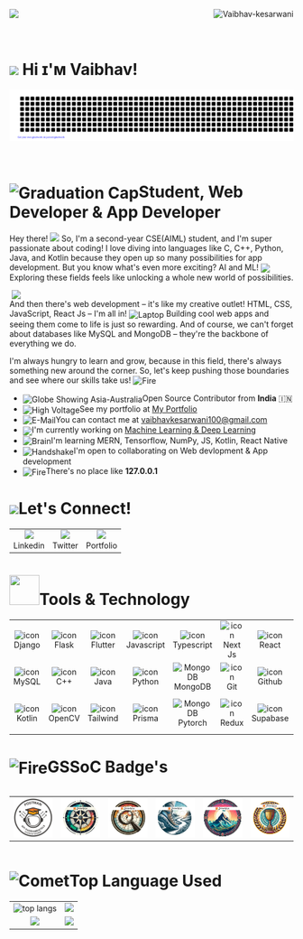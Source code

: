 <div align="center">
<p> <img align="right" src="https://komarev.com/ghpvc/?username=Vaibhav-kesarwani&label=Profile%20views&color=0e75b6&style=flat" alt="Vaibhav-kesarwani" /> </p>
<a href="https://www.buymeacoffee.com/vaibhavKesarwani"><img align="left" src="https://img.buymeacoffee.com/button-api/?text=Buy me a coffee&emoji=&slug=vaibhavKesarwani&button_colour=93f500&font_colour=000000&font_family=Lato&outline_colour=000000&coffee_colour=FFDD00" /></a>
</div>

</br></br></br>

<h1><img src="https://emojis.slackmojis.com/emojis/images/1531849430/4246/blob-sunglasses.gif?1531849430" width="50"/> Hi ɪ'ᴍ Vaibhav! </h1>
<!-- <img  alt="portfolio" width="100%" src="https://miro.medium.com/v2/resize:fit:1400/0*s7-847-cMWNrfnyH.gif"> -->

![gitartwork](gitartwork.svg)

<br /> 



<h1> <img src="https://raw.githubusercontent.com/Tarikul-Islam-Anik/Animated-Fluent-Emojis/master/Emojis/Objects/Graduation%20Cap.png" alt="Graduation Cap" width="53" height="53" align="center" />Student, Web Developer & App Developer </h1>

Hey there! <img src="https://emojis.slackmojis.com/emojis/images/1531849430/4246/blob-sunglasses.gif?1531849430" width="30"/> So, I'm a second-year CSE(AIML) student, and I'm super passionate about coding! I love diving into languages like C, C++, Python, Java, and Kotlin because they open up so many possibilities for app development. But you know what's even more exciting? AI and ML! <img src="https://github.com/Anmol-Baranwal/Cool-GIFs-For-GitHub/assets/74038190/fa83eeb9-f4e2-4d85-93f0-688af11babf8" width="30" align="center"> Exploring these fields feels like unlocking a whole new world of possibilities.

<div>
<img src="https://user-images.githubusercontent.com/74038190/225813708-98b745f2-7d22-48cf-9150-083f1b00d6c9.gif" width="500" align="right">
</div>

And then there's web development – it's like my creative outlet! HTML, CSS, JavaScript, React Js – I'm all in! <img src="https://raw.githubusercontent.com/Tarikul-Islam-Anik/Animated-Fluent-Emojis/master/Emojis/Objects/Laptop.png" alt="Laptop" width="30" align="center" /> Building cool web apps and seeing them come to life is just so rewarding. And of course, we can't forget about databases like MySQL and MongoDB – they're the backbone of everything we do.

I'm always hungry to learn and grow, because in this field, there's always something new around the corner. So, let's keep pushing those boundaries and see where our skills take us! <img src="https://raw.githubusercontent.com/Tarikul-Islam-Anik/Animated-Fluent-Emojis/master/Emojis/Travel%20and%20places/Fire.png" alt="Fire" width="30" height="30" align="center" />

* <img src="https://raw.githubusercontent.com/Tarikul-Islam-Anik/Animated-Fluent-Emojis/master/Emojis/Travel%20and%20places/Globe%20Showing%20Asia-Australia.png" alt="Globe Showing Asia-Australia" width="30" align="center" />Open Source Contributor from ****India**** 🇮🇳
* <img src="https://raw.githubusercontent.com/Tarikul-Islam-Anik/Animated-Fluent-Emojis/master/Emojis/Travel%20and%20places/High%20Voltage.png" alt="High Voltage" width="30" align="center" />See my portfolio at [My Portfolio](https://vaibhavkesarwani.vercel.app/)
* <img src="https://raw.githubusercontent.com/Tarikul-Islam-Anik/Animated-Fluent-Emojis/master/Emojis/Objects/E-Mail.png" alt="E-Mail" width="30" align="center" />You can contact me at [vaibhavkesarwani100@gmail.com](mailto:vaibhavkesarwani100@gmail.com)
* <img src="https://github.com/Anmol-Baranwal/Cool-GIFs-For-GitHub/assets/74038190/2c0eef4b-7b75-42bd-9722-4bea97a2d532" width="30" align="center">I'm currently working on [Machine Learning & Deep Learning](https://en.wikipedia.org/wiki/Machine_learning)
* <img src="https://raw.githubusercontent.com/Tarikul-Islam-Anik/Animated-Fluent-Emojis/master/Emojis/Hand%20gestures/Brain.png" alt="Brain" width="30" align="center" />I'm learning MERN, Tensorflow, NumPy, JS, Kotlin, React Native
* <img src="https://user-images.githubusercontent.com/74038190/216120981-b9507c36-0e04-4469-8e27-c99271b45ba5.png" alt="Handshake" width="30" align="center" />I'm open to collaborating on Web devlopment & App development
* <img src="https://raw.githubusercontent.com/Tarikul-Islam-Anik/Animated-Fluent-Emojis/master/Emojis/Travel%20and%20places/Fire.png" alt="Fire" width="30" align="center" />There's no place like **127.0.0.1**



<h1><img src="https://raw.githubusercontent.com/ShahriarShafin/ShahriarShafin/main/Assets/handshake.gif" width="90px" style="max-width: 100%; user-select: auto;">Let's Connect! </h1>

<table align="" class="table table-dark">
  <tr bg-dark>
    <td align="center" widht=90>
        <a href="https://www.linkedin.com/in/vaibhav-kesarwani-9b5b35252/" target="_blank">
            <img src="https://skillicons.dev/icons?i=linkedin" />
        </a>
      <br>Linkedin
    </td>
    <td align="center" widht=90>
        <a href="https://twitter.com/Vaibhav_k__" target="_blank">
            <img src="https://skillicons.dev/icons?i=twitter" />
        </a>
        <br>Twitter
    </td>
    <td align="center" widht=90>
        <a href="https://vaibhavkesarwani.vercel.app/" target="_blank">
            <img src="https://user-images.githubusercontent.com/74038190/212284087-bbe7e430-757e-4901-90bf-4cd2ce3e1852.gif" width="50">
        </a>
        <br>Portfolio
    </td>
  </tr>
</table>
 
<h1><img src="https://media.tenor.com/Pnb_hVWq2sgAAAAj/on-process-dig.gif" width="53" height="53"/>Tools & Technology </h1>

<table align="center" class="table table-dark">
  <tr bg-dark>
    <td align="center" widht="90">
      <img src="https://skillicons.dev/icons?i=django" alt="icon" width="55" height="55" />
      <br>Django
    </td>
    <td align="center" widht="90">
      <img src="https://skillicons.dev/icons?i=flask" alt="icon" width="55" height="55" />
      <br>Flask
    </td>
    <td align="center" widht="90">
      <img src="https://skillicons.dev/icons?i=flutter" alt="icon" width="55" height="55" />
      <br>Flutter
    </td>
    <td align="center" width="90">
      <img src="https://skillicons.dev/icons?i=js" alt="icon" width="55" height="55" />
      <br>Javascript
    </td>
    <td align="center" width="90">
      <img src="https://skillicons.dev/icons?i=ts" alt="icon" width="55" height="55" />
      <br>Typescript
    </td>
    <td align="center" widht="90">
      <img src="https://skillicons.dev/icons?i=nextjs" alt="icon" width="55" height="55" />
      <br>Next Js
    </td>
    <td align="center" width="90">
      <img src="https://skillicons.dev/icons?i=react" alt="icon" width="55" height="55" />
      <br>React
    </td>
    <td align="center" width="90">
      <img src="https://skillicons.dev/icons?i=spring" width="55" height="55" alt="icon" />
      <br>Spring
    </td>
    <td align="center" width="90">
      <img src="https://skillicons.dev/icons?i=nodejs" width="55" height="55" alt="icon" />
      <br>Node Js
    </td>
  </tr>
  <tr>
    <td align="center" width="90">
      <img src="https://techstack-generator.vercel.app/mysql-icon.svg" alt="icon" width="55" height="55" />
      <br>MySQL
    </td>
     <td align="center" width="90">
      <img src="https://skillicons.dev/icons?i=cpp" alt="icon" width="55" height="55" />
      <br>C++
    </td>
    <td align="center" width="90">
      <img src="https://skillicons.dev/icons?i=java" alt="icon" width="55" height="55" />
      <br>Java
    </td>
    <td align="center" width="90">
      <img src="https://skillicons.dev/icons?i=python" alt="icon" width="55" height="55" />
      <br>Python
    </td>
    <td align="center" width="90">
      <img src="https://skillicons.dev/icons?i=mongodb" width="55" height="55" alt="MongoDB" />
      <br>MongoDB
    </td>
    <td align="center" widht=90>
      <img src="https://skillicons.dev/icons?i=git" alt="icon" width="55" height="55" />
      <br>Git
    </td>
    <td align="center" widht=90>
      <img src="https://skillicons.dev/icons?i=github" alt="icon" width="55" height="55" />
      <br>Github
    </td>
    <td align="center" width="90">
      <img src="https://skillicons.dev/icons?i=linux" width="55" height="55" alt="linux" />
      <br>Linux
    </td>
    <td align="center" width="90">
      <img src="https://skillicons.dev/icons?i=md" width="55" height="55" alt="md" />
      <br>md
    </td>
  </tr>
<tr>
    <td align="center" width="90">
      <img src="https://skillicons.dev/icons?i=kotlin" alt="icon" width="55" height="55" />
      <br>Kotlin
    </td>
     <td align="center" width="90">
      <img src="https://skillicons.dev/icons?i=opencv" alt="icon" width="55" height="55" />
      <br>OpenCV
    </td>
    <td align="center" width="90">
      <img src="https://skillicons.dev/icons?i=tailwind" alt="icon" width="55" height="55" />
      <br>Tailwind
    </td>
    <td align="center" width="90">
      <img src="https://skillicons.dev/icons?i=prisma" alt="icon" width="55" height="55" />
      <br>Prisma
    </td>
    <td align="center" width="90">
      <img src="https://skillicons.dev/icons?i=pytorch" width="55" height="55" alt="MongoDB" />
      <br>Pytorch
    </td>
    <td align="center" widht=90>
      <img src="https://skillicons.dev/icons?i=redux" alt="icon" width="55" height="55" />
      <br>Redux
    </td>
    <td align="center" widht=90>
      <img src="https://skillicons.dev/icons?i=supabase" alt="icon" width="55" height="55" />
      <br>Supabase
    </td>
    <td align="center" width="90">
      <img src="https://skillicons.dev/icons?i=tensorflow" width="55" height="55" alt="md" />
      <br>Tensorflow
    </td>
    <td align="center" width="90">
      <img src="https://skillicons.dev/icons?i=threejs" width="55" height="55" alt="vscode" />
      <br>Three Js
    </td>
  </tr>
</table>

<h1><img src="https://raw.githubusercontent.com/Tarikul-Islam-Anik/Animated-Fluent-Emojis/master/Emojis/Travel%20and%20places/Fire.png" alt="Fire" width="53" height="53" align="center" />GSSoC Badge's</h1>

<!--<table align="center" class="table table-dark">
    <tr bg-dark>
        <td align="center">
          <img src="https://github-production-user-asset-6210df.s3.amazonaws.com/116189379/352766673-3b603300-5248-4822-be5d-a62da709806d.png?X-Amz-Algorithm=AWS4-HMAC-SHA256&X-Amz-Credential=AKIAVCODYLSA53PQK4ZA%2F20240728%2Fus-east-1%2Fs3%2Faws4_request&X-Amz-Date=20240728T015727Z&X-Amz-Expires=300&X-Amz-Signature=dfdefa7e804ac79a94ddeb194a0470387f383d3586751ac702c999487281b45a&X-Amz-SignedHeaders=host&actor_id=116189379&key_id=0&repo_id=727300451" width="200" />
        </td>
        <td align="center">
          <img src="https://github-production-user-asset-6210df.s3.amazonaws.com/30715153/334789435-f3045ade-446f-46d8-a730-05f9f2ca9ecf.png?X-Amz-Algorithm=AWS4-HMAC-SHA256&X-Amz-Credential=AKIAVCODYLSA53PQK4ZA%2F20240727%2Fus-east-1%2Fs3%2Faws4_request&X-Amz-Date=20240727T040448Z&X-Amz-Expires=300&X-Amz-Signature=303f23bb62e8604f551a313d7de01304a3f55887b9d68b72e54d9c7dbca4e21c&X-Amz-SignedHeaders=host&actor_id=116189379&key_id=0&repo_id=378841874" />
        </td>
        <td align="center">
          <img src="https://github-production-user-asset-6210df.s3.amazonaws.com/30715153/334807053-9666dc59-e8d8-4273-b110-ce4f26e2f3b2.png?X-Amz-Algorithm=AWS4-HMAC-SHA256&X-Amz-Credential=AKIAVCODYLSA53PQK4ZA%2F20240727%2Fus-east-1%2Fs3%2Faws4_request&X-Amz-Date=20240727T040554Z&X-Amz-Expires=300&X-Amz-Signature=638798a6e72e5bfacade742602b60035cdac4ec62c0037308e2c6a3a92e53b00&X-Amz-SignedHeaders=host&actor_id=116189379&key_id=0&repo_id=378841874" />
        </td>
        <td align="center">
          <img src="https://github-production-user-asset-6210df.s3.amazonaws.com/30715153/334808148-74e579a0-a2b4-4010-9c8c-271a51cc441d.png?X-Amz-Algorithm=AWS4-HMAC-SHA256&X-Amz-Credential=AKIAVCODYLSA53PQK4ZA%2F20240727%2Fus-east-1%2Fs3%2Faws4_request&X-Amz-Date=20240727T040555Z&X-Amz-Expires=300&X-Amz-Signature=5ea25b66526ea0ba5b1ac09c6b36cbf347ef368a3d322b9d29fb888e05f293ab&X-Amz-SignedHeaders=host&actor_id=116189379&key_id=0&repo_id=378841874" />
      </td>
      <td align="center">
          <img src="https://github-production-user-asset-6210df.s3.amazonaws.com/30715153/334809938-93a7cce8-595b-4c65-83fb-c3e92241f0ff.png?X-Amz-Algorithm=AWS4-HMAC-SHA256&X-Amz-Credential=AKIAVCODYLSA53PQK4ZA%2F20240728%2Fus-east-1%2Fs3%2Faws4_request&X-Amz-Date=20240728T015217Z&X-Amz-Expires=300&X-Amz-Signature=eada69e4f3f917d8979b00ef62613e535708f4f5e614d58725af7ddf5d03ebd1&X-Amz-SignedHeaders=host&actor_id=116189379&key_id=0&repo_id=378841874" />
      </td>
      <td align="center">
          <img src="https://github-production-user-asset-6210df.s3.amazonaws.com/30715153/334811008-2274e5cd-fb05-43fc-a939-3e18ca881c1b.png?X-Amz-Algorithm=AWS4-HMAC-SHA256&X-Amz-Credential=AKIAVCODYLSA53PQK4ZA%2F20240728%2Fus-east-1%2Fs3%2Faws4_request&X-Amz-Date=20240728T015221Z&X-Amz-Expires=300&X-Amz-Signature=e7b4599fef4236692e2cb672225109aff7b2bd04a06b701f038b387bbb1775ae&X-Amz-SignedHeaders=host&actor_id=116189379&key_id=0&repo_id=378841874" />
      </td>
    </tr>
</table> -->

<div style='display:flex; align-items:center; gap: 10px;' align='center'>
  <table>
    <tr>
      <td><img src="https://raw.githubusercontent.com/girlscript/gssoc-website-new/main/public/badges/postman.png" width="200px" /></td>
  <td><img src="https://github.com/girlscript/gssoc-website-new/blob/main/public/badges/1.png" width="200px" /></td>
  <td><img src="https://github.com/girlscript/gssoc-website-new/blob/main/public/badges/2.png" width="200px" /></td>
  <td><img src="https://github.com/girlscript/gssoc-website-new/blob/main/public/badges/3.png" width="200px" /></td>
  <td><img src="https://github.com/girlscript/gssoc-website-new/blob/main/public/badges/4.png" width="200px" /></td>
  <td><img src="https://github.com/girlscript/gssoc-website-new/blob/main/public/badges/5.png" width="200px" /></td>
  <!--<img src="https://github.com/girlscript/gssoc-website-new/blob/main/public/badges/6.png" width="100px" height="100px" />
  <img src="https://github.com/girlscript/gssoc-website-new/blob/main/public/badges/7.png" width="100px" height="100px" />
  <img src="https://github.com/girlscript/gssoc-website-new/blob/main/public/badges/8.png" width="100px" height="100px" /> -->
      </tr>
  </table>
</div>
  
 <h1><img src="https://raw.githubusercontent.com/Tarikul-Islam-Anik/Animated-Fluent-Emojis/master/Emojis/Travel%20and%20places/Comet.png" alt="Comet" width="53" height="53" />Top Language Used </h1>
 

<table align="center" class="table table-dark">
    <tr bg-dark>
        <td align="center">
            <img src="https://github-readme-stats-salesp07.vercel.app/api/top-langs/?username=Vaibhav-kesarwani&hide=HTML,css,scss,cmake&langs_count=8&layout=compact&theme=highcontrast&border_radius=10&size_weight=0.5&count_weight=0.5&exclude_repo=github-readme-stats" alt="top langs" />            
        </td>
        <td align="center">
            <img src="https://github-readme-stats.vercel.app/api?username=Vaibhav-kesarwani&show_icons=true&theme=highcontrast" />
        </td>
    </tr>
    <tr bg-dark>
        <td align="center">
            <img src="https://github-readme-streak-stats.herokuapp.com/?user=Vaibhav-kesarwani&theme=highcontrast" />
        </td>
        <td align="center">
          <img src="http://github-profile-summary-cards.vercel.app/api/cards/productive-time?username=Vaibhav-kesarwani&theme=highcontrast"  />
        </td>
    </tr>
</table>
